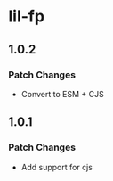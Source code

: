 # lil-fp

## 1.0.2

### Patch Changes

- Convert to ESM + CJS

## 1.0.1

### Patch Changes

- Add support for cjs
